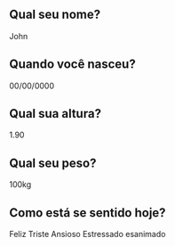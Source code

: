 ## Qual seu nome?
John

## Quando você nasceu?
00/00/0000

## Qual sua altura?
1.90

## Qual seu peso?
100kg

## Como está se sentido hoje?
Feliz
Triste
Ansioso
Estressado
esanimado
